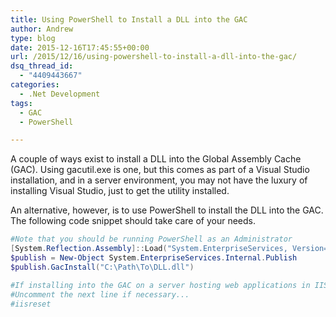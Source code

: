 ```yaml
---
title: Using PowerShell to Install a DLL into the GAC
author: Andrew
type: blog
date: 2015-12-16T17:45:55+00:00
url: /2015/12/16/using-powershell-to-install-a-dll-into-the-gac/
dsq_thread_id:
  - "4409443667"
categories:
  - .Net Development
tags:
  - GAC
  - PowerShell

---
```

A couple of ways exist to install a DLL into the Global Assembly Cache (GAC). Using gacutil.exe is one, but this comes as part of a Visual Studio installation, and in a server environment, you may not have the luxury of installing Visual Studio, just to get the utility installed.

An alternative, however, is to use PowerShell to install the DLL into the GAC. The following code snippet should take care of your needs.

```powershell
#Note that you should be running PowerShell as an Administrator
[System.Reflection.Assembly]::Load("System.EnterpriseServices, Version=4.0.0.0, Culture=neutral, PublicKeyToken=b03f5f7f11d50a3a")            
$publish = New-Object System.EnterpriseServices.Internal.Publish            
$publish.GacInstall("C:\Path\To\DLL.dll")

#If installing into the GAC on a server hosting web applications in IIS, you need to restart IIS for the applications to pick up the change.
#Uncomment the next line if necessary...
#iisreset
```
